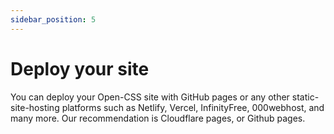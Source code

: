 ```yaml
---
sidebar_position: 5
---
```


# Deploy your site

You can deploy your Open-CSS site with GitHub pages or any other static-site-hosting platforms such as Netlify, Vercel, InfinityFree, 000webhost, and many more. Our recommendation is Cloudflare pages, or Github pages.